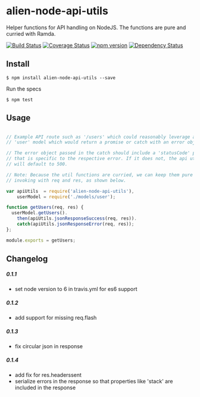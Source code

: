 # alien-node-api-utils
Helper functions for API handling on NodeJS. The functions are pure and curried with Ramda.

[![Build Status](https://travis-ci.org/AlienCreations/alien-node-api-utils.svg?branch=master)](https://travis-ci.org/AlienCreations/alien-node-api-utils) [![Coverage Status](https://coveralls.io/repos/AlienCreations/alien-node-api-utils/badge.svg?branch=master&service=github)](https://coveralls.io/github/AlienCreations/alien-node-api-utils?branch=master) [![npm version](http://img.shields.io/npm/v/alien-node-api-utils.svg)](https://npmjs.org/package/alien-node-api-utils) [![Dependency Status](https://david-dm.org/AlienCreations/alien-node-api-utils.svg)](https://david-dm.org/AlienCreations/alien-node-api-utils)

## Install

```
$ npm install alien-node-api-utils --save
```

Run the specs

```
$ npm test
```

## Usage

```js

// Example API route such as '/users' which could reasonably leverage a 
// 'user' model which would return a promise or catch with an error object.

// The error object passed in the catch should include a 'statusCode' property
// that is specific to the respective error. If it does not, the api utils 
// will default to 500.

// Note: Because the util functions are curried, we can keep them pure and by 
// invoking with req and res, as shown below.

var apiUtils  = require('alien-node-api-utils'),
    userModel = require('./models/user');

function getUsers(req, res) {
  userModel.getUsers().
    then(apiUtils.jsonResponseSuccess(req, res)).
    catch(apiUtils.jsonResponseError(req, res));
};

module.exports = getUsers;

```

## Changelog

##### 0.1.1
  - set node version to 6 in travis.yml for es6 support
 
##### 0.1.2
  - add support for missing req.flash
 
##### 0.1.3
  - fix circular json in response

##### 0.1.4
  - add fix for res.headerssent
  - serialize errors in the response so that properties like 'stack' are included in the response
